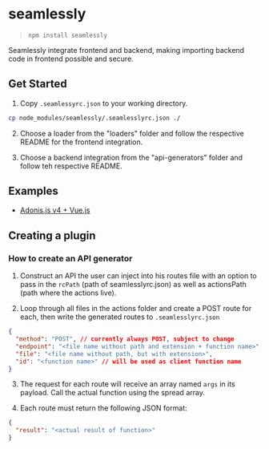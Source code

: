 # seamlessly

> `npm install seamlessly`

Seamlessly integrate frontend and backend, making importing backend code in frontend possible and secure.

## Get Started

1. Copy `.seamlessyrc.json` to your working directory.

```bash
cp node_modules/seamlessly/.seamlesslyrc.json ./
```

2. Choose a loader from the "loaders" folder and follow the respective README for the frontend integration.

3. Choose a backend integration from the "api-generators" folder and follow teh respective README.

## Examples

- [Adonis.js v4 + Vue.js](https://github.com/MZanggl/adonis-vue-without-api)

## Creating a plugin

### How to create an API generator

1. Construct an API the user can inject into his routes file with an option to pass in the `rcPath` (path of seamlesslyrc.json) as well as actionsPath (path where the actions live).

2. Loop through all files in the actions folder and create a POST route for each, then write the generated routes to `.seamlesslyrc.json`

```json
{
  "method": "POST", // currently always POST, subject to change
  "endpoint": "<file name without path and extension + function name>",
  "file": "<file name without path, but with extension>",
  "id": "<function name>" // will be used as client function name
}
```

3. The request for each route will receive an array named `args` in its payload. Call the actual function using the spread array.

4. Each route must return the following JSON format:

```json
{
  "result": "<actual result of function>"
}
```